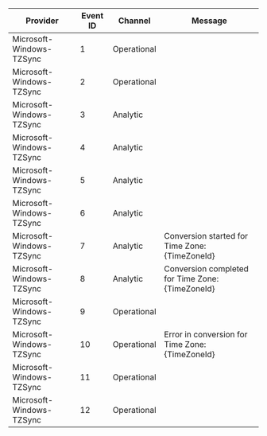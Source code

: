 Provider                  |  Event ID  |  Channel      |  Message
--------------------------|------------|---------------|--------------------------------------------------
Microsoft-Windows-TZSync  |  1         |  Operational  |
Microsoft-Windows-TZSync  |  2         |  Operational  |
Microsoft-Windows-TZSync  |  3         |  Analytic     |
Microsoft-Windows-TZSync  |  4         |  Analytic     |
Microsoft-Windows-TZSync  |  5         |  Analytic     |
Microsoft-Windows-TZSync  |  6         |  Analytic     |
Microsoft-Windows-TZSync  |  7         |  Analytic     |  Conversion started for Time Zone: {TimeZoneId}
Microsoft-Windows-TZSync  |  8         |  Analytic     |  Conversion completed for Time Zone: {TimeZoneId}
Microsoft-Windows-TZSync  |  9         |  Operational  |
Microsoft-Windows-TZSync  |  10        |  Operational  |  Error in conversion for Time Zone: {TimeZoneId}
Microsoft-Windows-TZSync  |  11        |  Operational  |
Microsoft-Windows-TZSync  |  12        |  Operational  |